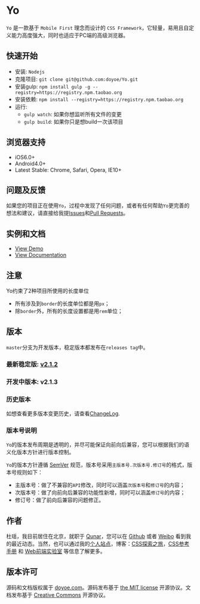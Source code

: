 # Yo

`Yo` 是一款基于 `Mobile First` 理念而设计的 `CSS Framework`，它轻量，易用且自定义能力高度强大，同时也适应于PC端的高级浏览器。


## 快速开始

* 安装: `Nodejs`
* 克隆项目: `git clone git@github.com:doyoe/Yo.git`
* 安装gulp: `npm install gulp -g --registry=https://registry.npm.taobao.org`
* 安装依赖: `npm install --registry=https://registry.npm.taobao.org`
* 运行:
    * `gulp watch`: 如果你想监听所有文件的变更
    * `gulp build`: 如果你只是想build一次该项目


## 浏览器支持

* iOS6.0+
* Android4.0+
* Latest Stable: Chrome, Safari, Opera, IE10+


## 问题及反馈

如果您的项目正在使用`Yo`，过程中发现了任何问题，或者有任何帮助`Yo`更完善的想法和建议，请直接给我提[Issues](https://github.com/doyoe/Yo/issues/new)和[Pull Requests](https://github.com/doyoe/Yo/pulls)。


## 实例和文档

* [View Demo](http://doyoe.github.io/Yo/demo/)
* [View Documentation](http://doyoe.github.io/Yo/doc/)


## 注意

Yo约束了2种项目所使用的长度单位

* 所有涉及到`border`的长度单位都是用`px`；
* 除`border`外，所有的长度设置都是用`rem`单位；

## 版本

`master`分支为开发版本，稳定版本都发布在`releases tag`中。

### 最新稳定版: [v2.1.2](https://github.com/doyoe/Yo/releases/tag/v2.1.2)

### 开发中版本: v2.1.3

### 历史版本

如想查看更多版本变更历史，请查看[ChangeLog](https://github.com/doyoe/Yo/blob/master/changelog.md).


### 版本号说明

`Yo`的版本发布周期是透明的，并尽可能保证向前向后兼容，您可以根据我们的语义化版本方针进行版本控制。

`Yo`的版本方针遵循 [SemVer](http://semver.org/lang/zh-CN/) 规范，版本号采用`主版本号.次版本号.修订号`的格式，版本号规则如下：

* 主版本号：做了不兼容的`API`修改，同时可以涵盖`次版本号`和`修订号`的内容；
* 次版本号：做了向前向后兼容的功能性新增，同时可以涵盖`修订号`的内容；
* 修订号：做了前向后兼容的问题修正。


## 作者

杜瑶，我目前居住在北京，就职于 [Qunar](http://www.qunar.com)，您可以在 [Github](https://github.com/doyoe) 或者 [Weibo](http://weibo.com/doyoe) 看到我的最近动态。当然，也可以通过我的[个人站点](http://www.doyoe.com)，博客：[CSS探索之旅](http://blog.doyoe.com)，[CSS参考手册](http://css.doyoe.com) 和 [Web前端实验室](http://demo.doyoe.com) 等信息了解更多。


## 版本许可

源码和文档版权属于 [doyoe.com](http://www.doyoe.com)。源码发布基于 [the MIT license](http://opensource.org/licenses/MIT) 开源协议。文档发布基于 [Creative Commons](http://creativecommons.org/licenses/by/4.0/) 开源协议。